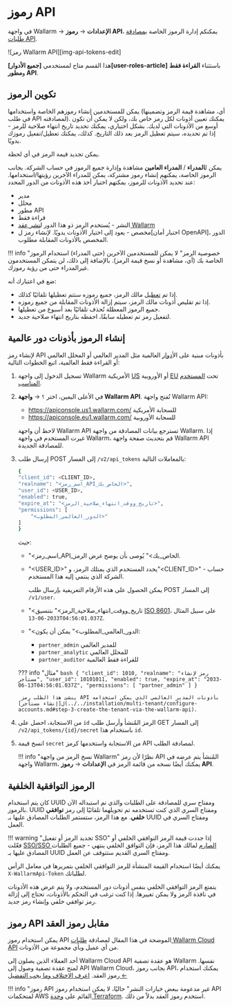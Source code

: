 # رموز API

في واجهة Wallarm → **الإعدادات** → **رموز API**، يمكنكم إدارة الرموز الخاصة ب[مصادقة طلبات API](../../api/overview.md).

![رمز Wallarm API][img-api-tokens-edit]

هذا القسم متاح لمستخدمي **[جميع الأدوار][user-roles-article]** باستثناء **القراءة فقط** و**مطور API**.

## تكوين الرموز

يمكن للمستخدمين إنشاء رموزهم الخاصة واستخدامها (أي، مشاهدة قيمة الرمز وتضمينها في طلب API لمصادقته). يمكنك تعيين أذونات لكل رمز خاص بك، ولكن لا يمكن أن تكون أوسع من الأذونات التي لديك. بشكل اختياري، يمكنك تحديد تاريخ انتهاء صلاحية للرمز - إذا تم تحديده، سيتم تعطيل الرمز بعد ذلك التاريخ. كذلك، يمكنك تعطيل/تفعيل رموزك يدويًا.

يمكن تجديد قيمة الرمز في أي لحظة.

يمكن ل**المدراء** / **المدراء العامين** مشاهدة وإدارة جميع الرموز في حساب الشركة. بجانب الرموز الخاصة، يمكنهم إنشاء رموز مشتركة، يمكن للمدراء الآخرين رؤيتها/استخدامها. عند تحديد الأذونات للرموز، يمكنهم اختيار أخذ هذه الأذونات من الدور المحدد:

* مدير
* محلل
* مطور API
* قراءة فقط
* النشر - يُستخدم الرمز ذو هذا الدور ل[نشر عقد Wallarm](../../user-guides/nodes/nodes.md#creating-a-node)
* مخصص - يعود إلى اختيار الأذونات يدويًا. لإنشاء رمز ل[اختبار أمان OpenAPI]، الدور المخصص بالأذونات المقابلة مطلوب.

!!! info "خصوصية الرمز"
    لا يمكن للمستخدمين الآخرين (حتى المدراء) استخدام الرموز الخاصة بك (أي، مشاهدة أو نسخ قيمة الرمز). بالإضافة إلى ذلك، لن يتمكن المستخدمون غيرالمدراء حتى من رؤية رموزك.

ضع في اعتبارك أنه:

* إذا تم [تعطيل](../../user-guides/settings/users.md#disabling-and-deleting-users) مالك الرمز، جميع رموزه ستتم تعطيلها تلقائيًا كذلك.
* إذا تم تقليص أذونات مالك الرمز، سيتم إزالة الأذونات المقابلة من جميع رموزه.
* جميع الرموز المعطلة تُحذف تلقائيًا بعد أسبوع من تعطيلها.
* لتفعيل رمز تم تعطيله سابقًا، احفظه بتاريخ انتهاء صلاحية جديد.

## إنشاء الرموز بأذونات دور عالمية

لإنشاء رمز API بأذونات مبنية على ال[أدوار](../../user-guides/settings/users.md#user-roles) العالمية مثل المدير العالمي أو المحلل العالمي أو القراءة فقط العالمية، اتبع الخطوات التالية:

1. تسجيل الدخول إلى واجهة Wallarm الأمريكية [US](https://us1.my.wallarm.com/) أو الأوروبية [EU](https://my.wallarm.com/) تحت [المستخدم المناسب](#configuring-tokens).
1. في الأعلى اليمين، اختر `؟` → **واجهة Wallarm API**. تُفتح واجهة Wallarm API:

    * https://apiconsole.us1.wallarm.com/ للسحابة الأمريكية
    * https://apiconsole.eu1.wallarm.com/ للسحابة الأوروبية

    لاحظ أن واجهة Wallarm API تسترجع بيانات المصادقة من واجهة Wallarm. إذا غيرت المستخدم في واجهة Wallarm، قم بتحديث صفحة واجهة Wallarm API للمصادقة الجديدة.
 
1. إرسال طلب POST إلى المسار `/v2/api_tokens` بالمعاملات التالية:

    ```bash
    {
    "client_id": <CLIENT_ID>,
    "realname": "<اسم_رمز_API_الخاص_بك>",
    "user_id": <USER_ID>,
    "enabled": true,
    "expire_at": "<تاريخ_ووقت_انتهاء_صلاحية_الرمز>",
    "permissions": [
        "<الدور_العالمي_المطلوب>"
    ]
    }
    ```

    حيث:

    * "<اسم_رمز_API_الخاص_بك>" يُوصى بأن يوضح غرض الرمز.
    * "<USER_ID>" يحدد المستخدم الذي يمتلك الرمز، و"<CLIENT_ID>" - حساب الشركة الذي ينتمي إليه هذا المستخدم.
    
        يمكن الحصول على هذه الأرقام التعريفية بإرسال طلب POST إلى المسار `/v1/user`.

    * "<تاريخ_ووقت_انتهاء_صلاحية_الرمز>" بتنسيق [ISO 8601](https://www.cl.cam.ac.uk/~mgk25/iso-time.html)، على سبيل المثال `2033-06-13T04:56:01.037Z`.
    * "<الدور_العالمي_المطلوب>" يمكن أن يكون:
        
        * `partner_admin` للمدير العالمي
        * `partner_analytic` للمحلل العالمي
        * `partner_auditor` للقراءة فقط العالمية

    ??? info "مثال"
        ```bash
        {
        "client_id": 1010,
        "realname": "رمز لإنشاء مستأجر",
        "user_id": 10101011,
        "enabled": true,
        "expire_at": "2033-06-13T04:56:01.037Z",
        "permissions": [
            "partner_admin"
        ]
        }
        ```

        ينشئ هذا الطلب رمز API بأذونات المدير العالمي الذي يمكن استخدامه ل[إنشاء مستأجر](../../installation/multi-tenant/configure-accounts.md#step-3-create-the-tenant-via-the-wallarm-api).

1. من الاستجابة، احصل على `id` الرمز المُنشأ وأرسل طلب GET إلى المسار `/v2/api_tokens/{id}/secret` باستخدام هذا `id`.
1. انسخ قيمة `secret` من الاستجابة واستخدمها كرمز API لمصادقة الطلب.

    !!! info "نسخ الرمز من واجهة Wallarm"
        نظرًا لأن رمز API المُنشأ يتم عرضه في واجهة Wallarm، يمكنك أيضًا نسخه من قائمة الرمز في **الإعدادات** → **رموز API**.

## الرموز التوافقية الخلفية

كان يتم استخدام UUID ومفتاح سري للمصادقة على الطلبات والذي تم استبداله الآن بالرموز. UUID ومفتاح السري الذي كنت تستخدمه تم تحويلهما تلقائيًا إلى رمز **توافقي خلفي**. مع هذا الرمز، ستستمر الطلبات المصادق عليها بـ UUID ومفتاح السري في العمل.

!!! warning "تجديد الرمز أو تفعيل SSO"
    إذا جددت قيمة الرمز التوافقي الخلفي أو فعّلت [SSO/SSO الصارم](../../admin-en/configuration-guides/sso/setup.md) لمالك هذا الرمز، فإن التوافق الخلفي ينتهي - جميع الطلبات المصادق عليها بـ UUID ومفتاح السري القديم ستتوقف عن العمل.

يمكنك أيضًا استخدام القيمة المنشأة للرمز التوافقي الخلفي بتمريرها في معامل الرأس `X-WallarmApi-Token` لطلباتك.

يتمتع الرمز التوافقي الخلفي بنفس أذونات دور المستخدم، ولا يتم عرض هذه الأذونات في نافذة الرمز ولا يمكن تغييرها. إذا كنت ترغب في التحكم بالأذونات، تحتاج إلى إزالة رمز توافقي خلفي وإنشاء رمز جديد.

## رموز API مقابل رموز العقد

يمكن استخدام رموز API الموضحة في هذا المقال لمصادقة [طلبات Wallarm Cloud API](../../api/overview.md) من أي عميل وبأي مجموعة من الأذونات.

أحد العملاء الذين يصلون إلى Wallarm Cloud API هو عقدة تصفية Wallarm نفسها. لمنح عقدة تصفية وصول إلى API Wallarm Cloud، بجانب رموز API، يمكنك استخدام رموز العقد. [اعرف الاختلاف وما يجب التفضيل ←](../../user-guides/nodes/nodes.md#api-and-node-tokens-for-node-creation)

!!! info "رموز API غير مدعومة ببعض خيارات النشر"
    حاليًا، لا يمكن استخدام رموز API لمتحكمات AWS القائم على [وحدة Terraform](../../installation/cloud-platforms/aws/terraform-module/overview.md). استخدم رموز العقد بدلاً من ذلك.